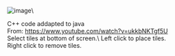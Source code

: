 ![image](https://github.com/domozzzz/Isometric-Builder/assets/121702576/635d8f39-ab03-4d66-b331-8f4fe758a70b)\

C++ code addapted to java\
From: https://www.youtube.com/watch?v=ukkbNKTgf5U
\
Select tiles at bottom of screen.\ 
Left click to place tiles.\
Right click to remove tiles.
